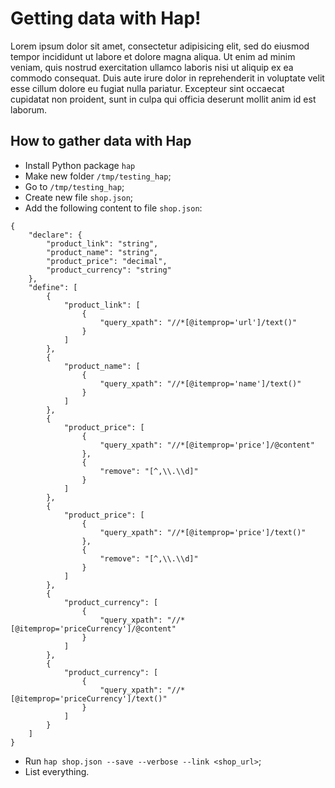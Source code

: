# Getting data with Hap!
Lorem ipsum dolor sit amet, consectetur adipisicing elit, sed do eiusmod tempor incididunt ut labore et dolore magna aliqua. Ut enim ad minim veniam, quis nostrud exercitation ullamco laboris nisi ut aliquip ex ea commodo consequat. Duis aute irure dolor in reprehenderit in voluptate velit esse cillum dolore eu fugiat nulla pariatur. Excepteur sint occaecat cupidatat non proident, sunt in culpa qui officia deserunt mollit anim id est laborum.


## How to gather data with Hap
- Install Python package `hap`
- Make new folder `/tmp/testing_hap`;
- Go to `/tmp/testing_hap`;
- Create new file `shop.json`;
- Add the following content to file `shop.json`:
```
{
    "declare": {
        "product_link": "string",
        "product_name": "string",
        "product_price": "decimal",
        "product_currency": "string"
    },
    "define": [
        {
            "product_link": [
                {
                    "query_xpath": "//*[@itemprop='url']/text()"
                }
            ]
        },
        {
            "product_name": [
                {
                    "query_xpath": "//*[@itemprop='name']/text()"
                }
            ]
        },
        {
            "product_price": [
                {
                    "query_xpath": "//*[@itemprop='price']/@content"
                },
                {
                    "remove": "[^,\\.\\d]"
                }
            ]
        },
        {
            "product_price": [
                {
                    "query_xpath": "//*[@itemprop='price']/text()"
                },
                {
                    "remove": "[^,\\.\\d]"
                }
            ]
        },
        {
            "product_currency": [
                {
                    "query_xpath": "//*[@itemprop='priceCurrency']/@content"
                }
            ]
        },
        {
            "product_currency": [
                {
                    "query_xpath": "//*[@itemprop='priceCurrency']/text()"
                }
            ]
        }
    ]
}
```

- Run `hap shop.json --save --verbose --link <shop_url>`;
- List everything.
